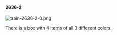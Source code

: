 #### 2636-2
![train-2636-2-0.png](https://github.com/lil-lab/nlvr/raw/master/nlvr/train/images/75/train-2636-2-0.png "train-2636-2-0.png")

There is a box with 4 items of all 3 different colors.